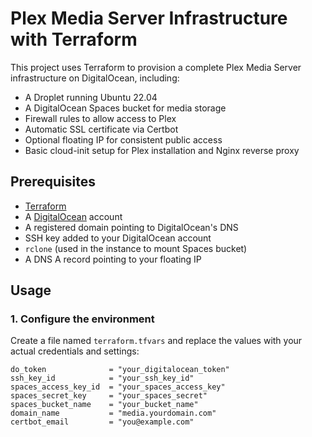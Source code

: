 # Plex Media Server Infrastructure with Terraform

This project uses Terraform to provision a complete Plex Media Server infrastructure on DigitalOcean, including:

- A Droplet running Ubuntu 22.04
- A DigitalOcean Spaces bucket for media storage
- Firewall rules to allow access to Plex
- Automatic SSL certificate via Certbot
- Optional floating IP for consistent public access
- Basic cloud-init setup for Plex installation and Nginx reverse proxy

## Prerequisites

- [Terraform](https://www.terraform.io/downloads)
- A [DigitalOcean](https://www.digitalocean.com/) account
- A registered domain pointing to DigitalOcean's DNS
- SSH key added to your DigitalOcean account
- `rclone` (used in the instance to mount Spaces bucket)
- A DNS A record pointing to your floating IP

## Usage

### 1. **Configure the environment**

Create a file named `terraform.tfvars` and replace the values with your actual credentials and settings:

```hcl
do_token              = "your_digitalocean_token"
ssh_key_id            = "your_ssh_key_id"
spaces_access_key_id  = "your_spaces_access_key"
spaces_secret_key     = "your_spaces_secret"
spaces_bucket_name    = "your_bucket_name"
domain_name           = "media.yourdomain.com"
certbot_email         = "you@example.com"

